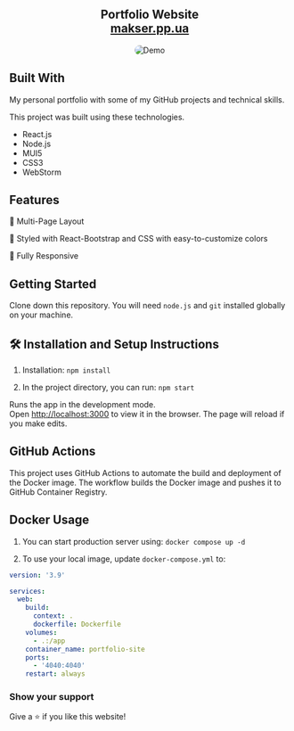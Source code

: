 <h2 align="center">
  Portfolio Website <br/>
  <a href="https://makser.pp.ua" target="_blank">makser.pp.ua</a>
</h2>
<div align="center">
  <img alt="Demo" src="https://teldrive.makser.pp.ua/api/files/b83Eto09QKDZDzem/download/portfolio-site-preview.png?hash=88633ba21744274593615c0a0819b955" style="border-radius: 15px;" />
</div>

## Built With

My personal portfolio with some of my GitHub projects and technical skills.<br>

This project was built using these technologies.

- React.js
- Node.js
- MUI5
- CSS3
- WebStorm

## Features

📖 Multi-Page Layout

🎨 Styled with React-Bootstrap and CSS with easy-to-customize colors

📱 Fully Responsive

## Getting Started

Clone down this repository. You will need `node.js` and `git` installed globally on your machine.

## 🛠 Installation and Setup Instructions

1. Installation: `npm install`

2. In the project directory, you can run: `npm start`

Runs the app in the development mode.\
Open [http://localhost:3000](http://localhost:3000) to view it in the browser.
The page will reload if you make edits.

## GitHub Actions

This project uses GitHub Actions to automate the build and deployment of the Docker image. The workflow builds the
Docker image and pushes it to GitHub Container Registry.

## Docker Usage

1. You can start production server using: `docker compose up -d`

2. To use your local image, update `docker-compose.yml` to:

```yaml
version: '3.9'

services:
  web:
    build:
      context: .
      dockerfile: Dockerfile
    volumes:
      - .:/app
    container_name: portfolio-site
    ports:
      - '4040:4040'
    restart: always
```

### Show your support

Give a ⭐ if you like this website!